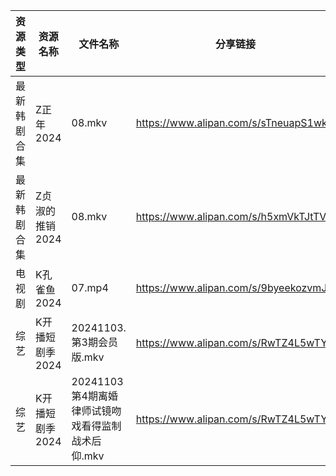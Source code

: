 | 资源类型   | 资源名称       | 文件名称                            | 分享链接                                 | 更新时间                |
| ------ | ---------- | ------------------------------- | ------------------------------------ | ------------------- |
| 最新韩剧合集 | Z正年2024    | 08.mkv                          | https://www.alipan.com/s/sTneuapS1wk | 2024-11-04 00:06:43 |
| 最新韩剧合集 | Z贞淑的推销2024 | 08.mkv                          | https://www.alipan.com/s/h5xmVkTJtTV | 2024-11-04 00:06:46 |
| 电视剧    | K孔雀鱼2024   | 07.mp4                          | https://www.alipan.com/s/9byeekozvmJ | 2024-11-04 08:05:48 |
| 综艺     | K开播短剧季2024 | 20241103.第3期会员版.mkv             | https://www.alipan.com/s/RwTZ4L5wTYU | 2024-11-04 08:07:08 |
| 综艺     | K开播短剧季2024 | 20241103第4期离婚律师试镜吻戏看得监制战术后仰.mkv | https://www.alipan.com/s/RwTZ4L5wTYU | 2024-11-04 08:07:08 |
